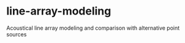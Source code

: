 line-array-modeling
===================

Acoustical line array modeling and comparison with alternative point sources
